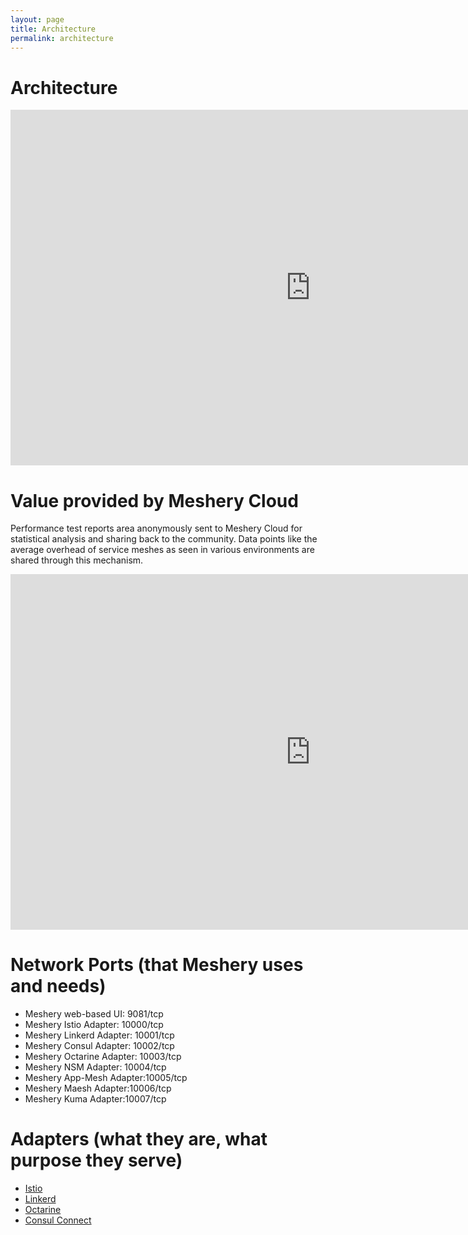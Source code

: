 ```yaml
---
layout: page
title: Architecture
permalink: architecture
---
```


# Architecture

<div class="iframe-container">
 <iframe src="https://docs.google.com/presentation/d/e/2PACX-1vSj6eYr6AgZ4mBgOL_Gv9T4WyLBFkPv49asNtdw1_Gn_xCsk37QRhOjdBRB-3Jp1ehneFmm2dpgFie-/embed?start=false&loop=false&delayms=3000#slide=id.g55c4016581_0_0" frameborder="0" width="960" height="569" allowfullscreen="true" mozallowfullscreen="true" webkitallowfullscreen="true"></iframe>
</div> 

# Value provided by Meshery Cloud
Performance test reports area anonymously sent to Meshery Cloud for statistical analysis and sharing back to the community. Data points like the average overhead of service meshes as seen in various environments are shared through this mechanism.
<div class="iframe-container">
    <iframe src="https://docs.google.com/presentation/d/e/2PACX-1vSj6eYr6AgZ4mBgOL_Gv9T4WyLBFkPv49asNtdw1_Gn_xCsk37QRhOjdBRB-3Jp1ehneFmm2dpgFie-/embed?start=false&loop=false&delayms=3000#slide=id.g4f68f671f0_0_0" frameborder="0" width="960" height="569" allowfullscreen="true" mozallowfullscreen="true" webkitallowfullscreen="true"></iframe>

</div> 

# Network Ports (that Meshery uses and needs)
- Meshery web-based UI: 9081/tcp
- Meshery Istio Adapter: 10000/tcp
- Meshery Linkerd Adapter: 10001/tcp
- Meshery Consul Adapter: 10002/tcp
- Meshery Octarine Adapter: 10003/tcp
- Meshery NSM Adapter: 10004/tcp
- Meshery App-Mesh Adapter:10005/tcp
- Meshery Maesh Adapter:10006/tcp
- Meshery Kuma Adapter:10007/tcp

# Adapters (what they are, what purpose they serve)
* [Istio](https://istio.io/)
* [Linkerd](https://linkerd.io/)
* [Octarine](https://www.octarinesec.com/)
* [Consul Connect](https://www.consul.io/)
